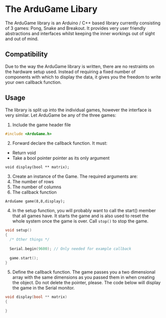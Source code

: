 # The ArduGame Libary

The ArduGame library is an Arduino / C++ based library currently consisting of 3 games: Pong, Snake and Breakout. It provides very user friendly abstractions and interfaces whilst keeping the inner workings out of sight and out of mind.

## Compatibility 

Due to the way the ArduGame library is written, there are no restraints on the hardware setup used. Instead of requiring a fixed number of components with which to display the data, it gives you the freedom to write your own callback function.

## Usage

The library is split up into the individual games, however the interface is very similar. Let ArduGame be any of the three games:

1. Include the game header file

```cpp
#include <ArduGame.h>
```
2. Forward declare the callback function. It must:
  * Return void
  * Take a bool pointer pointer as its only argument

`void display(bool ** matrix);` 

3. Create an instance of the Game. The required arguments are:
  1. The number of rows
  2. The number of columns
  3. The callback function
          
`ArduGame game(8,8,display);`

4. In the setup function, you will probably want to call the start()
   member that all games have. It starts the game and is also used to
   reset the whole system once the game is over. Call `stop()` to stop the
   game.

```cpp
void setup()
{
  /* Other things */
  
  Serial.begin(9600); // Only needed for example callback
  
  game.start();
}
```
5. Define the callback function. The game passes you a two dimensional array
   with the same dimensions as you passed them in when creating the object. 
   Do not delete the pointer, please. The code below will display the game in
   the Serial monitor.


```cpp
void display(bool ** matrix)
{
  
}
```
